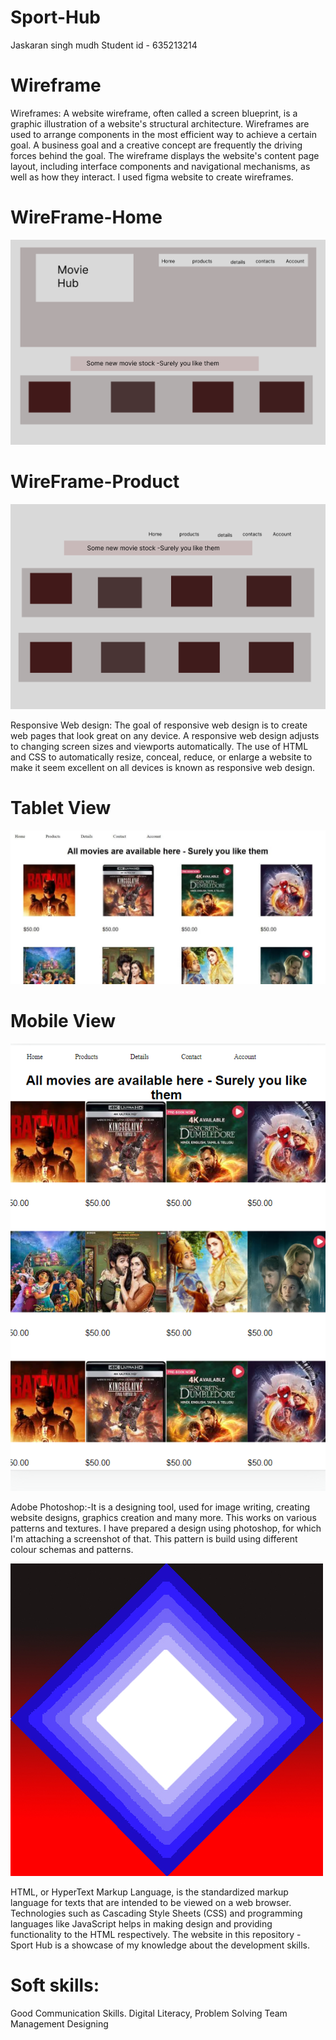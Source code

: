 # Sport-Hub
Jaskaran singh mudh
Student id - 635213214
# Wireframe
Wireframes: A website wireframe, often called a screen blueprint, is a graphic illustration of a website's structural architecture. Wireframes are used to arrange components in the most efficient way to achieve a certain goal. A business goal and a creative concept are frequently the driving forces behind the goal. The wireframe displays the website's content page layout, including interface components and navigational mechanisms, as well as how they interact. I used figma website to create wireframes.

# WireFrame-Home
![Alt text](./Home-wireframe.png?raw=true "Title")
# WireFrame-Product
![Alt text](./Product-wireframe.png?raw=true "Title")


Responsive Web design: The goal of responsive web design is to create web pages that look great on any device. A responsive web design adjusts to changing screen sizes and viewports automatically. The use of HTML and CSS to automatically resize, conceal, reduce, or enlarge a website to make it seem excellent on all devices is known as responsive web design.
# Tablet View
![Alt text](./screenshot-2.png?raw=true "Title")
# Mobile View
![Alt text](./screenshot-1.png?raw=true "Title")

Adobe Photoshop:-It is a  designing tool, used for image writing, creating website designs, graphics creation and many more. This works on various patterns and textures. I have prepared a design using photoshop, for which I'm attaching a screenshot of that. This pattern is build using different colour schemas and patterns.

![Alt text](./design.jpeg?raw=true "Title")

HTML, or HyperText Markup Language, is the standardized markup language for texts that are intended to be viewed on a web browser. Technologies such as Cascading Style Sheets (CSS) and programming languages like JavaScript helps in making design and providing functionality to the HTML respectively. The website in this repository - Sport Hub is a showcase of my knowledge about the development skills.

# Soft skills:

Good Communication Skills. 
Digital Literacy, 
Problem Solving 
Team Management 
Designing 
